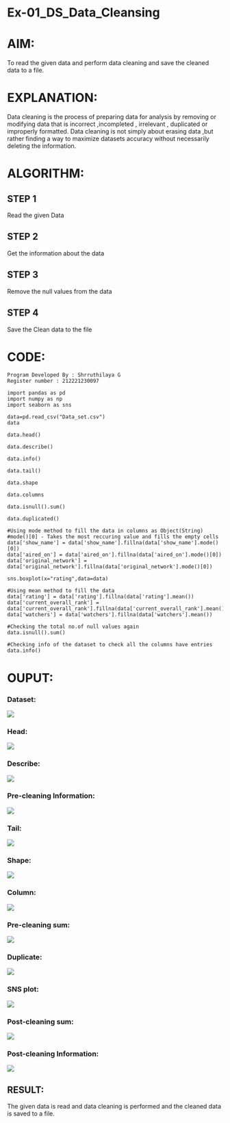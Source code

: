 # Ex-01_DS_Data_Cleansing
# AIM:
To read the given data and perform data cleaning and save the cleaned data to a file.

# EXPLANATION:
Data cleaning is the process of preparing data for analysis by removing or modifying data that is incorrect ,incompleted , irrelevant , duplicated or improperly formatted. Data cleaning is not simply about erasing data ,but rather finding a way to maximize datasets accuracy without necessarily deleting the information.

# ALGORITHM:
## STEP 1
Read the given Data

## STEP 2
Get the information about the data

## STEP 3
Remove the null values from the data

## STEP 4
Save the Clean data to the file

# CODE:
``` 
Program Developed By : Shrruthilaya G
Register number : 212221230097

import pandas as pd
import numpy as np
import seaborn as sns

data=pd.read_csv("Data_set.csv")
data

data.head()

data.describe()

data.info()

data.tail()

data.shape

data.columns

data.isnull().sum()

data.duplicated()

#Using mode method to fill the data in columns as Object(String)
#mode()[0] - Takes the most reccuring value and fills the empty cells
data['show_name'] = data['show_name'].fillna(data['show_name'].mode()[0])
data['aired_on'] = data['aired_on'].fillna(data['aired_on'].mode()[0])
data['original_network'] = data['original_network'].fillna(data['original_network'].mode()[0])

sns.boxplot(x="rating",data=data)

#Using mean method to fill the data
data['rating'] = data['rating'].fillna(data['rating'].mean())
data['current_overall_rank'] = data['current_overall_rank'].fillna(data['current_overall_rank'].mean())
data['watchers'] = data['watchers'].fillna(data['watchers'].mean())

#Checking the total no.of null values again
data.isnull().sum()

#Checking info of the dataset to check all the columns have entries
data.info()

```
# OUPUT:
### Dataset:
![](dataset.png)

### Head:
![](head.png)

### Describe:
![](describe.png)

### Pre-cleaning Information:
![](preinfo.png)

### Tail:
![](tail.png)

### Shape:
![](shape.png)

### Column:
![](column.png)

### Pre-cleaning sum:
![](presum.png)

### Duplicate:
![](duplicate.png)

### SNS plot:
![](sns.png)

### Post-cleaning sum:
![](postsum.png)

### Post-cleaning Information:
![](postinfo.png)

## RESULT:
The given data is read and data cleaning is performed and the cleaned data is saved to a file.